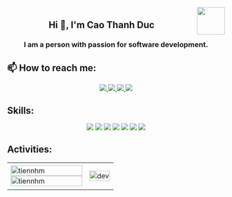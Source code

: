 <!-- <img align="left" width="400" src="https://github.githubassets.com/images/modules/profile/profile-first-repo.svg" /> -->
<img align="right" width="64" src="https://avatars.githubusercontent.com/u/172926253?s=400&u=58cafb62f99e751c9ff5192cc97cd163894070a8&v=4" />
<!-- <img align="right" width="64" src="https://img.icons8.com/color/48/vietnam-circular.png" /> -->

<h2 align="center">Hi 👋, I'm Cao Thanh Duc</h2>
<p align="center">
  <h3 align="center">I am a person with passion for software development. </h3>
</p>






## 📫 How to reach me:

<p align="center">

  <a href="https://www.facebook.com/caothanhduc73/" alt="Facebook">
    <img src="https://img.icons8.com/?size=100&id=uLWV5A9vXIPu&format=png&color=000000" target="_blank" />
  </a> 
  <a href="https://github.com/Cao-Thanh-Duc" alt="Github">
    <img src=https://img.icons8.com/?size=100&id=AZOZNnY73haj&format=png&color=000000"/>
  </a> 
  <a href="https://mail.google.com/mail/?view=cm&fs=1&to=caothanhduc.bdqb@gmail.com
" alt="Email">
    <img src="https://img.icons8.com/?size=100&id=qyRpAggnV0zH&format=png&color=000000"/>
  </a>
   
  <a href="https://www.youtube.com/channel/UCdExEgG2DKr-_gMQ5nSDh9g" alt="Youtube channel" target="_blank" >
    <img src="https://img.icons8.com/?size=100&id=9a46bTk3awwI&format=png&color=000000"/>
  </a>
  
</p>

## Skills:
<p align="center">
   <img src="https://img.icons8.com/?size=100&id=zfHRZ6i1Wg0U&format=png&color=000000"/>

  <img src="https://img.icons8.com/?size=100&id=21049&format=png&color=000000"/>
   <img src="https://img.icons8.com/?size=100&id=ezj3zaVtImPg&format=png&color=000000"/>
   <img src="https://img.icons8.com/?size=100&id=20906&format=png&color=000000"/>

<img src="https://img.icons8.com/?size=100&id=PxGe70dlNq7K&format=png&color=000000"/>
 <img src="https://img.icons8.com/?size=100&id=qGUfLiYi1bRN&format=png&color=000000"/>
  
   <img src="https://img.icons8.com/?size=100&id=38561&format=png&color=000000"/>



  
  
 

 
  
 
</p>

## Activities:

<table style="width:100%;">
  <tr>
    <td>
      <img src="https://github-readme-stats.vercel.app/api/top-langs/?username=tiennhm&bg_color=FFFFFF00&text_color=179fa3&layout=compact&hide=CSS&langs_count=10&custom_title=Top%20ngôn%20ngữ%20được%20dùng" alt="tiennhm" width="100%"/>
      <img src="https://github-readme-stats.vercel.app/api?username=tiennhm&bg_color=FFFFFF00&text_color=179fa3&show_icons=true&count_private=true&include_all_commits=true&custom_title=Hoạt%20động%20trên%20Github" alt="tiennhm" width="100%"/>
    </td>
    <td>
      <p align="center"> 
        <img src="https://cdn.dribbble.com/users/1059583/screenshots/4171367/coding-freak.gif" alt="dev" width="100%"/>
      </p>
    </td>
  </tr>
</table>


